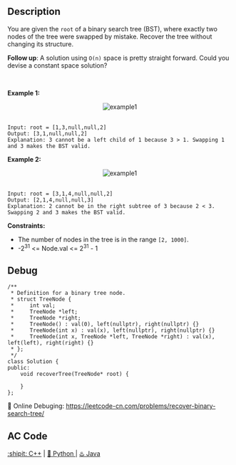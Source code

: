 ## Description

You are given the ``root`` of a binary search tree (BST), where exactly two nodes of the tree were swapped by mistake. Recover the tree without changing its structure.

<strong>Follow up</strong>: A solution using ``O(n)`` space is pretty straight forward. Could you devise a constant space solution?

 

<strong>Example 1:</strong>
<div align="center">
  <img src="https://assets.leetcode.com/uploads/2020/10/28/recover1.jpg" alt="example1">
</div>
<br>

```
Input: root = [1,3,null,null,2]
Output: [3,1,null,null,2]
Explanation: 3 cannot be a left child of 1 because 3 > 1. Swapping 1 and 3 makes the BST valid.
```

<strong>Example 2:</strong>
<div align="center">
  <img src="https://assets.leetcode.com/uploads/2020/10/28/recover2.jpg" alt="example1">
</div>
<br>

```
Input: root = [3,1,4,null,null,2]
Output: [2,1,4,null,null,3]
Explanation: 2 cannot be in the right subtree of 3 because 2 < 3. Swapping 2 and 3 makes the BST valid.
```

<strong>Constraints:</strong>

- The number of nodes in the tree is in the range ``[2, 1000]``.
- -2<sup>31</sup> <= Node.val <= 2<sup>31</sup> - 1

## Debug
```
/**
 * Definition for a binary tree node.
 * struct TreeNode {
 *     int val;
 *     TreeNode *left;
 *     TreeNode *right;
 *     TreeNode() : val(0), left(nullptr), right(nullptr) {}
 *     TreeNode(int x) : val(x), left(nullptr), right(nullptr) {}
 *     TreeNode(int x, TreeNode *left, TreeNode *right) : val(x), left(left), right(right) {}
 * };
 */
class Solution {
public:
    void recoverTree(TreeNode* root) {

    }
};
```

🐛 Online Debuging: https://leetcode-cn.com/problems/recover-binary-search-tree/

## AC Code
<div>
  <a href="https://github.com/Charmve/LeetCode4FLAG/tree/main/099.%2Recover%2Binary%2Search%2Tree/99_recover-binary-search-tree.cpp">:shipit: C++</a> | 
  <a href="https://github.com/Charmve/LeetCode4FLAG/tree/main/099.%2Recover%2Binary%2Search%2Tree/99_recover-binary-search-tree.py">🐍 Python </a> | 
  <a href="https://github.com/Charmve/LeetCode4FLAG/tree/main/099.%2Recover%2Binary%2Search%2Tree/99_recover-binary-search-tree.java">♨️ Java </a>
</div>
